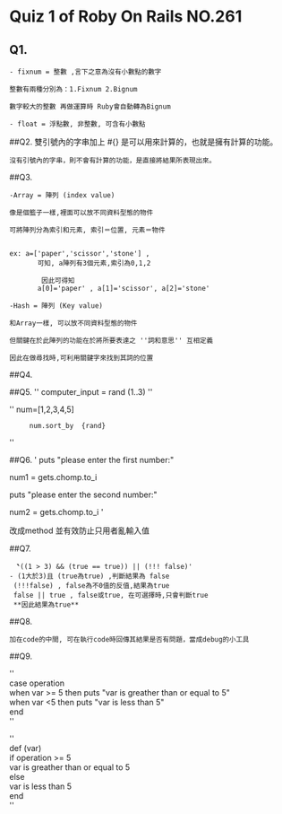 # Quiz 1 of Roby On Rails NO.261 
## Q1. 

    - fixnum = 整數 ,言下之意為沒有小數點的數字

    整數有兩種分別為：1.Fixnum 2.Bignum 

    數字較大的整數 再做運算時 Ruby會自動轉為Bignum

    - float = 浮點數, 非整數, 可含有小數點 


##Q2.
   雙引號內的字串加上 #{} 是可以用來計算的，也就是擁有計算的功能。  

    沒有引號內的字串，則不會有計算的功能，是直接將結果所表現出來。  

##Q3.

    -Array = 陣列 (index value)

    像是個籃子一樣,裡面可以放不同資料型態的物件

    可將陣列分為索引和元素, 索引＝位置, 元素＝物件


    ex: a=['paper','scissor','stone'] , 
           可知, a陣列有3個元素,索引為0,1,2 

            因此可得知 
           a[0]='paper' , a[1]='scissor', a[2]='stone'

    -Hash = 陣列 (Key value)

    和Array一樣, 可以放不同資料型態的物件

    但關鍵在於此陣列的功能在於將所要表達之 ''詞和意思'' 互相定義

    因此在做尋找時,可利用關鍵字來找到其詞的位置

##Q4.

##Q5.
''
computer_input = rand (1..3)
''
    
''
         num=[1,2,3,4,5]  

         num.sort_by  {rand}  
''

##Q6.
'
puts "please enter the first number:"

num1 = gets.chomp.to_i

puts "please enter the second number:"

num2 = gets.chomp.to_i
'

改成method 並有效防止只用者亂輸入值

##Q7.

    　̀'((1 > 3) && (true == true)) || (!!! false)'
    - (1大於3)且 (true為true) ,判斷結果為 false
     (!!!false) , false為不0值的反值,結果為true
     false || true , false或true, 在可選擇時,只會判斷true 
     **因此結果為true**

##Q8.

    加在code的中間, 可在執行code時回傳其結果是否有問題，當成debug的小工具

##Q9.

''  
    case operation  
      when var >= 5 then puts "var is greather than or equal to 5"  
      when var <5 then puts "var is less than 5"  
    end  
''  

''  
def (var)  
  if operation >= 5  
    var is greather than or equal to 5  
  else  
    var is less than 5  
  end  
''  